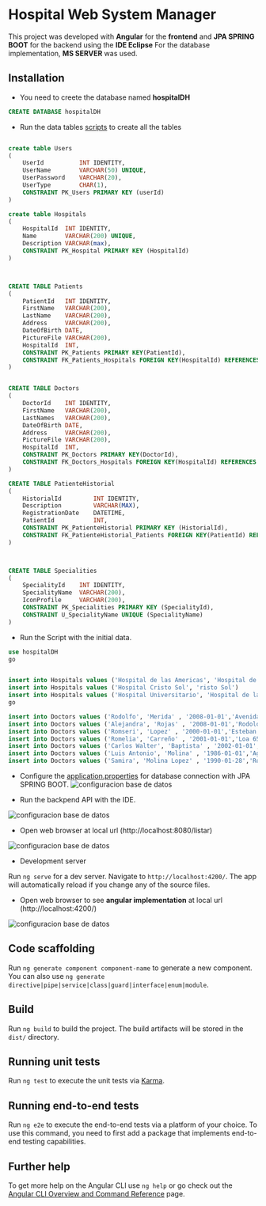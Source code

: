 # Hospital Web System Manager

This project was developed with **Angular** for the **frontend** and **JPA SPRING BOOT** for the backend using the **IDE Eclipse**
For the database implementation, **MS SERVER** was used.



## Installation
- You need to creete the database named **hospitalDH**
```SQL
CREATE DATABASE hospitalDH

```
- Run the data tables [scripts](https://github.com/toitolucho/hospital-jp-spring-boot/blob/main/database%20scripts/HospitalTables.sql "Data Tables scripts") to create all the tables
```SQL

create table Users
(
	UserId			INT IDENTITY,
	UserName		VARCHAR(50) UNIQUE,
	UserPassword	VARCHAR(20),
	UserType		CHAR(1),
	CONSTRAINT PK_Users PRIMARY KEY (userId) 
)

create table Hospitals
(
	HospitalId	INT IDENTITY,
	Name		VARCHAR(200) UNIQUE,
	Description VARCHAR(max),
	CONSTRAINT PK_Hospital PRIMARY KEY (HospitalId)
)



CREATE TABLE Patients
(
	PatientId	INT IDENTITY,
	FirstName	VARCHAR(200),
	LastName	VARCHAR(200),
	Address		VARCHAR(200),
	DateOfBirth DATE,
	PictureFile VARCHAR(200),
	HospitalId	INT,
	CONSTRAINT PK_Patients PRIMARY KEY(PatientId),
	CONSTRAINT FK_Patients_Hospitals FOREIGN KEY(HospitalId) REFERENCES Hospitals(HospitalId)
)


CREATE TABLE Doctors
(
	DoctorId	INT IDENTITY,
	FirstName	VARCHAR(200),
	LastNames	VARCHAR(200),
	DateOfBirth	DATE,
	Address		VARCHAR(200),
	PictureFile VARCHAR(200),
	HospitalId	INT,
	CONSTRAINT PK_Doctors PRIMARY KEY(DoctorId),
	CONSTRAINT FK_Doctors_Hospitals FOREIGN KEY(HospitalId) REFERENCES Hospitals(HospitalId)
)

CREATE TABLE PatienteHistorial
(
	HistorialId			INT IDENTITY,
	Description			VARCHAR(MAX),
	RegistrationDate	DATETIME,
	PatientId			INT,
	CONSTRAINT PK_PatienteHistorial PRIMARY KEY (HistorialId),
	CONSTRAINT FK_PatienteHistorial_Patients FOREIGN KEY(PatientId) REFERENCES Patients(PatientId)
)



CREATE TABLE Specialities
(
	SpecialityId	INT IDENTITY,
	SpecialityName	VARCHAR(200),
	IconProfile		VARCHAR(200),
	CONSTRAINT PK_Specialities PRIMARY KEY (SpecialityId),
	CONSTRAINT U_SpecialityName UNIQUE (SpecialityName)
)
```
- Run the Script with the initial data.
```sql
use hospitalDH
go


insert into Hospitals values ('Hospital de las Americas', 'Hospital de las Americas')
insert into Hospitals values ('Hospital Cristo Sol', 'risto Sol')
insert into Hospitals values ('Hospital Universitario', 'Hospital de las Americas')
go

insert into Doctors values ('Rodolfo', 'Merida' , '2008-01-01','Avenida de las Americas', 'https://bootdey.com/img/Content/avatar/avatar1.png',  1)
insert into Doctors values ('Alejandra', 'Rojas' , '2008-01-01','Rodolofo Villarroel 68', 'https://bootdey.com/img/Content/avatar/avatar2.png', 1)
insert into Doctors values ('Romseri', 'Lopez' , '2000-01-01','Esteban Loayza 35', 'https://bootdey.com/img/Content/avatar/avatar3.png', 2)
insert into Doctors values ('Romelia', 'Carreño' , '2001-01-01','Loa 65', 'https://bootdey.com/img/Content/avatar/avatar4.png', 2)
insert into Doctors values ('Carlos Walter', 'Baptista' , '2002-01-01','Filipos 35', 'https://bootdey.com/img/Content/avatar/avatar5.png', 3)
insert into Doctors values ('Luis Antonio', 'Molina' , '1986-01-01','Aguilar 25', 'https://bootdey.com/img/Content/avatar/avatar6.png', 2)
insert into Doctors values ('Samira', 'Molina Lopez' , '1990-01-28','Rosendo 85', 'https://bootdey.com/img/Content/avatar/avatar7.png', 3)

```

- Configure the  [application.properties](https://github.com/toitolucho/hospital-jp-spring-boot/blob/main/src/main/resources/application.properties "Application properties")  for database connection with JPA SPRING BOOT.
![configuracion base de datos](/documentation/database_conection.png)


- Run the backpend API with the IDE.

![configuracion base de datos](/documentation/running_spring_boot.png)

- Open web browser at local url (http://localhost:8080/listar)

![configuracion base de datos](/documentation/doctor_list1.png)


- Development server

Run `ng serve` for a dev server. Navigate to `http://localhost:4200/`. The app will automatically reload if you change any of the source files.


- Open web browser to see **angular implementation** at local url (http://localhost:4200/)

![configuracion base de datos](/documentation/doctor_list2.png)


## Code scaffolding

Run `ng generate component component-name` to generate a new component. You can also use `ng generate directive|pipe|service|class|guard|interface|enum|module`.

## Build

Run `ng build` to build the project. The build artifacts will be stored in the `dist/` directory.

## Running unit tests

Run `ng test` to execute the unit tests via [Karma](https://karma-runner.github.io).

## Running end-to-end tests

Run `ng e2e` to execute the end-to-end tests via a platform of your choice. To use this command, you need to first add a package that implements end-to-end testing capabilities.

## Further help

To get more help on the Angular CLI use `ng help` or go check out the [Angular CLI Overview and Command Reference](https://angular.io/cli) page.
